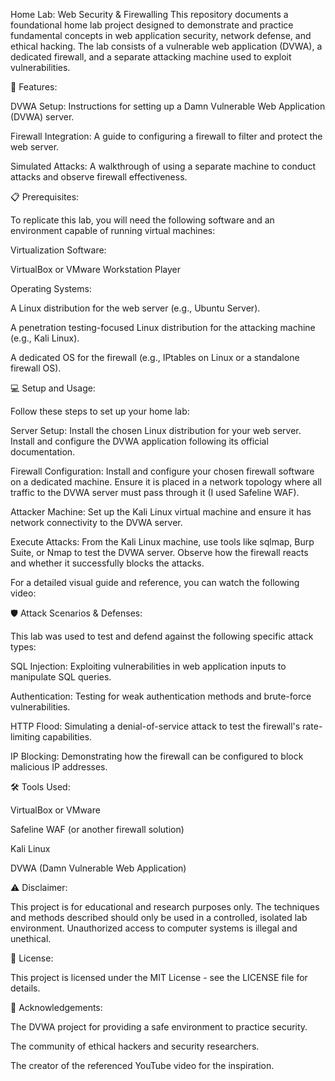 Home Lab: Web Security & Firewalling
This repository documents a foundational home lab project designed to demonstrate and practice fundamental concepts in web application security, network defense, and ethical hacking. The lab consists of a vulnerable web application (DVWA), a dedicated firewall, and a separate attacking machine used to exploit vulnerabilities.

🚀 Features:

DVWA Setup: Instructions for setting up a Damn Vulnerable Web Application (DVWA) server.

Firewall Integration: A guide to configuring a firewall to filter and protect the web server.

Simulated Attacks: A walkthrough of using a separate machine to conduct attacks and observe firewall effectiveness.

📋 Prerequisites:

To replicate this lab, you will need the following software and an environment capable of running virtual machines:

Virtualization Software:

VirtualBox or VMware Workstation Player

Operating Systems:


A Linux distribution for the web server (e.g., Ubuntu Server).

A penetration testing-focused Linux distribution for the attacking machine (e.g., Kali Linux).

A dedicated OS for the firewall (e.g., IPtables on Linux or a standalone firewall OS).

💻 Setup and Usage:

Follow these steps to set up your home lab:

Server Setup: Install the chosen Linux distribution for your web server. Install and configure the DVWA application following its official documentation.

Firewall Configuration: Install and configure your chosen firewall software on a dedicated machine. Ensure it is placed in a network topology where all traffic to the DVWA server must pass through it (I used Safeline WAF).

Attacker Machine: Set up the Kali Linux virtual machine and ensure it has network connectivity to the DVWA server.

Execute Attacks: From the Kali Linux machine, use tools like sqlmap, Burp Suite, or Nmap to test the DVWA server. Observe how the firewall reacts and whether it successfully blocks the attacks.

For a detailed visual guide and reference, you can watch the following video:

🛡️ Attack Scenarios & Defenses:

This lab was used to test and defend against the following specific attack types:

SQL Injection: Exploiting vulnerabilities in web application inputs to manipulate SQL queries.

Authentication: Testing for weak authentication methods and brute-force vulnerabilities.

HTTP Flood: Simulating a denial-of-service attack to test the firewall's rate-limiting capabilities.

IP Blocking: Demonstrating how the firewall can be configured to block malicious IP addresses.

🛠️ Tools Used:

VirtualBox or VMware

Safeline WAF (or another firewall solution)

Kali Linux

DVWA (Damn Vulnerable Web Application)

⚠️ Disclaimer:

This project is for educational and research purposes only. The techniques and methods described should only be used in a controlled, isolated lab environment. Unauthorized access to computer systems is illegal and unethical.

📄 License:

This project is licensed under the MIT License - see the LICENSE file for details.

🙏 Acknowledgements:

The DVWA project for providing a safe environment to practice security.

The community of ethical hackers and security researchers.

The creator of the referenced YouTube video for the inspiration.
